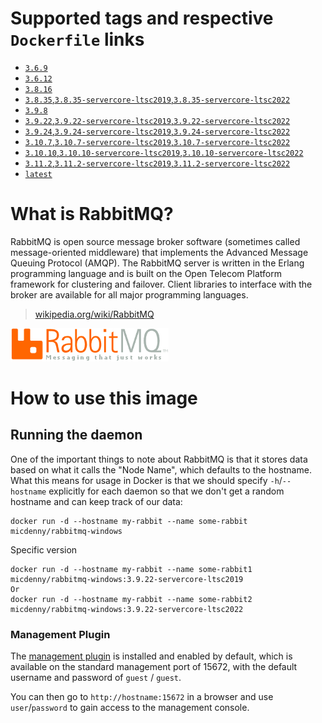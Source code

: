 # Supported tags and respective `Dockerfile` links

- [`3.6.9`](https://github.com/micdenny/docker-samples/blob/master/rabbitmq/windows/3.6.9/Dockerfile)
- [`3.6.12`](https://github.com/micdenny/docker-samples/blob/master/rabbitmq/windows/3.6.12/Dockerfile)
- [`3.8.16`](https://github.com/micdenny/docker-samples/blob/master/rabbitmq/windows/3.8.16/Dockerfile)
- [`3.8.35`,`3.8.35-servercore-ltsc2019`,`3.8.35-servercore-ltsc2022`](https://github.com/micdenny/docker-samples/blob/master/rabbitmq/windows/3.8.35/Dockerfile)
- [`3.9.8`](https://github.com/micdenny/docker-samples/blob/master/rabbitmq/windows/3.9.8/Dockerfile)
- [`3.9.22`,`3.9.22-servercore-ltsc2019`,`3.9.22-servercore-ltsc2022`](https://github.com/micdenny/docker-samples/blob/master/rabbitmq/windows/3.9.22/Dockerfile)
- [`3.9.24`,`3.9.24-servercore-ltsc2019`,`3.9.24-servercore-ltsc2022`](https://github.com/micdenny/docker-samples/blob/master/rabbitmq/windows/3.9.24/Dockerfile)
- [`3.10.7`,`3.10.7-servercore-ltsc2019`,`3.10.7-servercore-ltsc2022`](https://github.com/micdenny/docker-samples/blob/master/rabbitmq/windows/3.10.7/Dockerfile)
- [`3.10.10`,`3.10.10-servercore-ltsc2019`,`3.10.10-servercore-ltsc2022`](https://github.com/micdenny/docker-samples/blob/master/rabbitmq/windows/3.10.10/Dockerfile)
- [`3.11.2`,`3.11.2-servercore-ltsc2019`,`3.11.2-servercore-ltsc2022`](https://github.com/micdenny/docker-samples/blob/master/rabbitmq/windows/3.11.2/Dockerfile)
- [`latest`](https://github.com/micdenny/docker-samples/blob/master/rabbitmq/windows/latest/Dockerfile)

# What is RabbitMQ?

RabbitMQ is open source message broker software (sometimes called message-oriented middleware) that implements the Advanced Message Queuing Protocol (AMQP). The RabbitMQ server is written in the Erlang programming language and is built on the Open Telecom Platform framework for clustering and failover. Client libraries to interface with the broker are available for all major programming languages.

> [wikipedia.org/wiki/RabbitMQ](https://en.wikipedia.org/wiki/RabbitMQ)

![img](https://raw.githubusercontent.com/docker-library/docs/81187b7b50f5af5bdb64d75882f4d9c782ad52c3/rabbitmq/logo.png)

# How to use this image

## Running the daemon

One of the important things to note about RabbitMQ is that it stores data based on what it calls the "Node Name", which defaults to the hostname. What this means for usage in Docker is that we should specify `-h`/`--hostname` explicitly for each daemon so that we don't get a random hostname and can keep track of our data:

```
docker run -d --hostname my-rabbit --name some-rabbit micdenny/rabbitmq-windows
```

Specific version 
```dotnetcli
docker run -d --hostname my-rabbit --name some-rabbit1 micdenny/rabbitmq-windows:3.9.22-servercore-ltsc2019 
Or
docker run -d --hostname my-rabbit --name some-rabbit2 micdenny/rabbitmq-windows:3.9.22-servercore-ltsc2022 
```

### Management Plugin

The [management plugin](https://www.rabbitmq.com/management.html) is installed and enabled by default, which is available on the standard management port of 15672, with the default username and password of `guest` / `guest`.

You can then go to `http://hostname:15672` in a browser and use `user`/`password` to gain access to the management console.